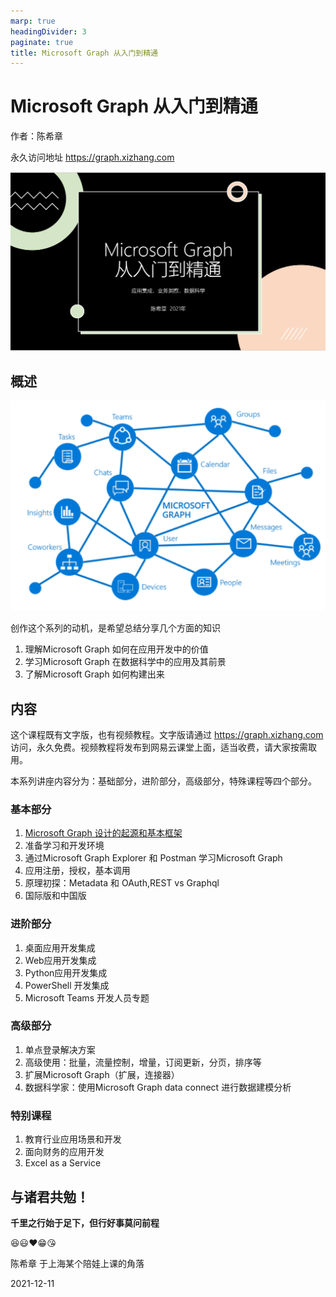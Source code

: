 ```yaml
---
marp: true
headingDivider: 3
paginate: true
title: Microsoft Graph 从入门到精通
---
```



# Microsoft Graph 从入门到精通

作者：陈希章

永久访问地址 https://graph.xizhang.com


![bg fit left:60%](images/2021-12-11-09-46-36.png)


## 概述
<!--
footer: Microsoft Graph 从入门到精通，作者：陈希章, 官网：https://graph.xizhang.com
-->
<!--第一页的备注文字-->

![bg opacity:.1](images/graph.png)

创作这个系列的动机，是希望总结分享几个方面的知识

1. 理解Microsoft Graph 如何在应用开发中的价值
1. 学习Microsoft Graph 在数据科学中的应用及其前景
1. 了解Microsoft Graph 如何构建出来

## 内容
<!--第二页的备注文字-->

这个课程既有文字版，也有视频教程。文字版请通过 https://graph.xizhang.com 访问，永久免费。视频教程将发布到网易云课堂上面，适当收费，请大家按需取用。

本系列讲座内容分为：基础部分，进阶部分，高级部分，特殊课程等四个部分。

### 基本部分

1. [Microsoft Graph 设计的起源和基本框架](basic/overview_and_framework.html)
1. 准备学习和开发环境
1. 通过Microsoft Graph Explorer 和 Postman 学习Microsoft Graph
1. 应用注册，授权，基本调用
1. 原理初探：Metadata 和 OAuth,REST vs Graphql
1. 国际版和中国版

### 进阶部分


1. 桌面应用开发集成
1. Web应用开发集成  
1. Python应用开发集成
1. PowerShell 开发集成
1. Microsoft Teams 开发人员专题

### 高级部分

1. 单点登录解决方案
1. 高级使用：批量，流量控制，增量，订阅更新，分页，排序等  
1. 扩展Microsoft Graph（扩展，连接器）
1. 数据科学家：使用Microsoft Graph data connect 进行数据建模分析


### 特别课程

1. 教育行业应用场景和开发
1. 面向财务的应用开发
1. Excel as a Service

## 与诸君共勉！

**千里之行始于足下，但行好事莫问前程**


:satisfied::smiley::heart::grin::kissing_heart:

陈希章 于上海某个陪娃上课的角落

2021-12-11

